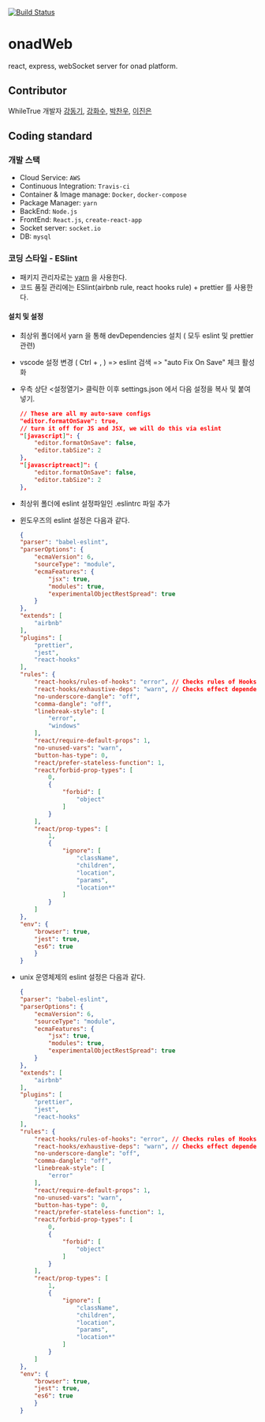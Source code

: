 [![Build Status](https://travis-ci.org/hwasurr/onadWeb.svg?branch=master)](https://travis-ci.org/hwasurr/onadWeb)

# onadWeb

react, express, webSocket server for onad platform.

## Contributor

WhileTrue 개발자 [강동기](https://github.com/GoMotiv), [강화수](https://github.com/hwasurr), [박찬우](https://github.com/chanuuuuu), [이진은](https://github.com/leejineun)

## Coding standard

### 개발 스택

- Cloud Service: `AWS`
- Continuous Integration: `Travis-ci`
- Container & Image manage: `Docker`, `docker-compose`
- Package Manager: `yarn`
- BackEnd: `Node.js`
- FrontEnd: `React.js`, `create-react-app`
- Socket server: `socket.io`
- DB: `mysql`

### 코딩 스타일 - ESlint

- 패키지 관리자로는 [yarn](https://yarnpkg.com) 을 사용한다.
- 코드 품질 관리에는 ESlint(airbnb rule, react hooks rule) + prettier 를 사용한다.

#### 설치 및 설정

- 최상위 폴더에서 yarn 을 통해 devDependencies 설치 ( 모두 eslint 및 prettier 관련)
- vscode 설정 변경 ( Ctrl + , ) => eslint 검색 => "auto Fix On Save" 체크 활성화
- 우측 상단 <설정열기> 클릭한 이후 settings.json 에서 다음 설정을 복사 및 붙여넣기.

    ~~~json
    // These are all my auto-save configs
    "editor.formatOnSave": true,
    // turn it off for JS and JSX, we will do this via eslint
    "[javascript]": {
        "editor.formatOnSave": false,
        "editor.tabSize": 2
    },
    "[javascriptreact]": {
        "editor.formatOnSave": false,
        "editor.tabSize": 2
    },
    ~~~

- 최상위 폴더에 eslint 설정파일인 .eslintrc 파일 추가

- 윈도우즈의 eslint 설정은 다음과 같다.

    ~~~json
    {
    "parser": "babel-eslint",
    "parserOptions": {
        "ecmaVersion": 6,
        "sourceType": "module",
        "ecmaFeatures": {
            "jsx": true,
            "modules": true,
            "experimentalObjectRestSpread": true
        }
    },
    "extends": [
        "airbnb"
    ],
    "plugins": [
        "prettier",
        "jest",
        "react-hooks"
    ],
    "rules": {
        "react-hooks/rules-of-hooks": "error", // Checks rules of Hooks
        "react-hooks/exhaustive-deps": "warn", // Checks effect dependencies
        "no-underscore-dangle": "off",
        "comma-dangle": "off",
        "linebreak-style": [
            "error",
            "windows"
        ],
        "react/require-default-props": 1,
        "no-unused-vars": "warn",
        "button-has-type": 0,
        "react/prefer-stateless-function": 1,
        "react/forbid-prop-types": [
            0,
            {
                "forbid": [
                    "object"
                ]
            }
        ],
        "react/prop-types": [
            1,
            {
                "ignore": [
                    "className",
                    "children",
                    "location",
                    "params",
                    "location*"
                ]
            }
        ]
    },
    "env": {
        "browser": true,
        "jest": true,
        "es6": true
        }
    }
    ~~~

- unix 운영체제의 eslint 설정은 다음과 같다.

    ~~~json
    {
    "parser": "babel-eslint",
    "parserOptions": {
        "ecmaVersion": 6,
        "sourceType": "module",
        "ecmaFeatures": {
            "jsx": true,
            "modules": true,
            "experimentalObjectRestSpread": true
        }
    },
    "extends": [
        "airbnb"
    ],
    "plugins": [
        "prettier",
        "jest",
        "react-hooks"
    ],
    "rules": {
        "react-hooks/rules-of-hooks": "error", // Checks rules of Hooks
        "react-hooks/exhaustive-deps": "warn", // Checks effect dependencies
        "no-underscore-dangle": "off",
        "comma-dangle": "off",
        "linebreak-style": [
            "error"
        ],
        "react/require-default-props": 1,
        "no-unused-vars": "warn",
        "button-has-type": 0,
        "react/prefer-stateless-function": 1,
        "react/forbid-prop-types": [
            0,
            {
                "forbid": [
                    "object"
                ]
            }
        ],
        "react/prop-types": [
            1,
            {
                "ignore": [
                    "className",
                    "children",
                    "location",
                    "params",
                    "location*"
                ]
            }
        ]
    },
    "env": {
        "browser": true,
        "jest": true,
        "es6": true
        }
    }
    ~~~

